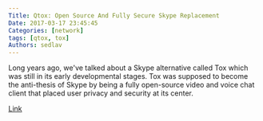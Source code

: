 ```yaml
---
Title: Qtox: Open Source And Fully Secure Skype Replacement
Date: 2017-03-17 23:45:45
Categories: [network]
tags: [qtox, tox]
Authors: sedlav
---
```


Long years ago, we've talked about a Skype alternative called Tox which was still in its early developmental stages. Tox was supposed to become the anti-thesis of Skype by being a fully open-source video and voice chat client that placed user privacy and security at its center.

[Link](http://www.techdrivein.com/2017/03/qtox-open-and-fully-secure-skype-linux.html)

